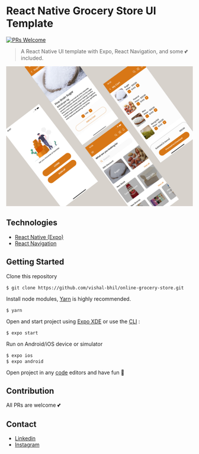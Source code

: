 # React Native Grocery Store UI Template

[![PRs Welcome](https://img.shields.io/badge/PRs-welcome-brightgreen.svg?style=flat-square)](http://makeapullrequest.com)

> A React Native UI template with Expo, React Navigation, and some 💕 included.

<img alt="React Native Boilerplate" src="screenshot/all.jpeg">

## Technologies
- [React Native (Expo)](https://docs.expo.io/versions/v18.0.0/index.html)
- [React Navigation](https://reactnavigation.org/)

## Getting Started
Clone this repository
```
$ git clone https://github.com/vishal-bhil/online-grocery-store.git
```
Install node modules, [Yarn](https://yarnpkg.com/en/) is highly recommended.
```
$ yarn
```
Open and start project using [Expo XDE](https://expo.io/tools) or use the [CLI](https://github.com/expo/exp) :
```
$ expo start
```
Run on Android/iOS device or simulator
```
$ expo ios
$ expo android
```
Open project in any [code](https://code.visualstudio.com/) editors and have fun 🍻

## Contribution
All PRs are welcome 💕

## Contact

- [Linkedin](https://www.linkedin.com/in/vishal-bhil/)
- [Instagram](https://www.instagram.com/vishal__bhil/)
